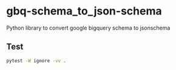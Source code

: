 # gbq-schema_to_json-schema

Python library to convert google bigquery schema to jsonschema

## Test

```bash
pytest -W ignore -vv .
```
